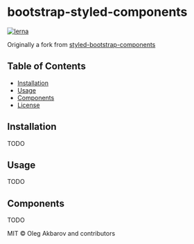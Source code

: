 # bootstrap-styled-components

<!-- [![npm](https://img.shields.io/npm/v/styled-bootstrap-components.svg?style=flat-square)](https://www.npmjs.com/package/styled-bootstrap-components) -->
<!-- [![Travis branch](https://img.shields.io/travis/aichbauer/styled-bootstrap-components/master.svg?style=flat-square)](https://travis-ci.org/aichbauer/styled-bootstrap-components) -->
<!-- [![Codecov branch](https://img.shields.io/codecov/c/github/aichbauer/styled-bootstrap-components/master.svg?style=flat-square)](https://codecov.io/gh/aichbauer/styled-bootstrap-components) -->
<!-- [![storybook](https://img.shields.io/badge/docs%20with-storybook-f1618c.svg?style=flat-square)](https://aichbauer.github.io/styled-bootstrap-components) -->

[![lerna](https://img.shields.io/badge/maintained%20with-lerna-cc00ff.svg?style=flat-square)](https://lernajs.io/)

Originally a fork from [styled-bootstrap-components](https://github.com/aichbauer/styled-bootstrap-components)

## Table of Contents

- [Installation](#installation)
- [Usage](#Usage)
- [Components](#components)
- [License](https://github.com/typestrap/bootstrap-typescript-styled-components/blob/master/LICENSE)

## Installation

TODO

## Usage

TODO

## Components

TODO

MIT © Oleg Akbarov and contributors
